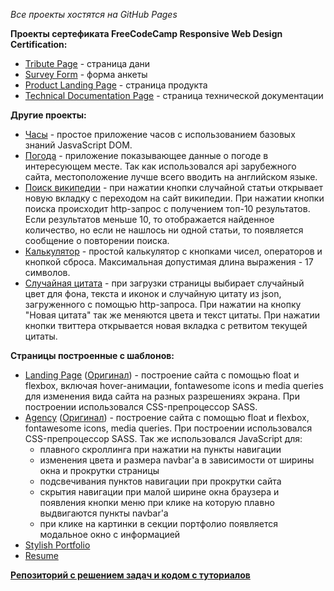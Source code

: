 *Все проекты хостятся на GitHub Pages*

**Проекты сертефиката FreeCodeCamp Responsive Web Design Certification:**
* [Tribute Page](https://bpedley.github.io/FCC/Tribute%20page/) - страница дани
* [Survey Form](https://bpedley.github.io//FCC/Survey%20page/) - форма анкеты
* [Product Landing Page](https://bpedley.github.io//FCC/Product%20page/) - страница продукта
* [Technical Documentation Page](https://bpedley.github.io/FCC/Documentation%20page/index.html) - страница технической документации

**Другие проекты:**
* [Часы](https://bpedley.github.io/Other%20projects/Clocks-JS/) - простое приложение часов с использованием базовых знаний JasvaScript DOM.
* [Погода](https://bpedley.github.io/Other%20projects/Weather%20app/) - приложение показывающее данные о погоде в интересующем месте. Так как использовался api зарубежного сайта, местоположение лучше всего вводить на английском языке.
* [Поиск википедии](https://bpedley.github.io/Other%20projects/Wikipedia/) - при нажатии кнопки случайной статьи открывает новую вкладку с переходом на сайт википедии. При нажатии кнопки поиска происходит http-запрос с получением топ-10 результатов. Если результатов меньше 10, то отображается найденное количество, но если не нашлось ни одной статьи, то появляется сообщение о повторении поиска.
* [Калькулятор](https://bpedley.github.io/Other%20projects/Calculator/) - простой калькулятор с кнопками чисел, операторов и кнопкой сброса. Максимальная допустимая длина выражения - 17 символов.
* [Случайная цитата](https://bpedley.github.io/Other%20projects/Random%20quote/) - при загрузки страницы выбирает случайный цвет для фона, текста и иконок и случайную цитату из json, загруженного с помощью http-запроса. При нажатии на кнопку "Новая цитата" так же меняются цвета и текст цитаты. При нажатии кнопки твиттера открывается новая вкладка с ретвитом текущей цитаты.

**Страницы построенные с шаблонов:**
* [Landing Page](https://bpedley.github.io/Pages%20from%20templates/1/) ([Оригинал](https://blackrockdigital.github.io/startbootstrap-landing-page/)) - построение сайта с помощью float и flexbox, включая hover-анимации, fontawesome icons и media queries для изменения вида сайта на разных разрешениях экрана. При построении использовался CSS-препроцессор SASS.
* [Agency](https://bpedley.github.io/Pages%20from%20templates/2/) ([Оригинал](https://blackrockdigital.github.io/startbootstrap-agency/)) - построение сайта с помощью float и flexbox, fontawesome icons, media queries. При построении использовался CSS-препроцессор SASS. Так же использовался JavaScript для:
  * плавного скроллинга при нажатии на пункты навигации
  * изменения цвета и размера navbar'a в зависимости от ширины окна и прокрутки страницы
  * подсвечивания пунктов навигации при прокрутки сайта
  * скрытия навигации при малой ширине окна браузера и появления кнопки меню при клике на которую плавно выдвигаются пункты navbar'a
  * при клике на картинки в секции портфолио появляется модальное окно с информацией
* [Stylish Portfolio](https://bpedley.github.io/Pages%20from%20templates/3/)
* [Resume](https://bpedley.github.io/Pages%20from%20templates/4/)

**[Репозиторий с решением задач и кодом c туториалов](https://github.com/Bpedley/JS-exercises)**
